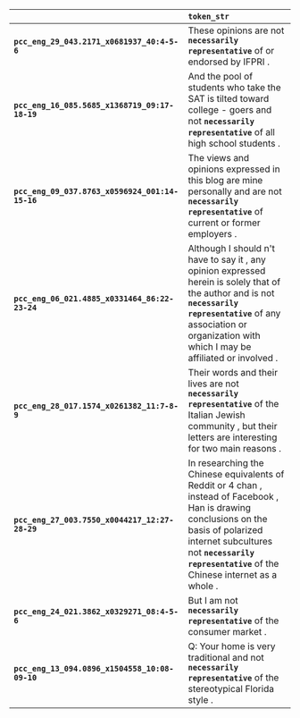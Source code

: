 |                                                 | `token_str`                                                                                                                                                                                                                            |
|:------------------------------------------------|:---------------------------------------------------------------------------------------------------------------------------------------------------------------------------------------------------------------------------------------|
| **`pcc_eng_29_043.2171_x0681937_40:4-5-6`**     | These opinions are not __`necessarily representative`__ of or endorsed by IFPRI .                                                                                                                                                      |
| **`pcc_eng_16_085.5685_x1368719_09:17-18-19`**  | And the pool of students who take the SAT is tilted toward college - goers and not __`necessarily representative`__ of all high school students .                                                                                      |
| **`pcc_eng_09_037.8763_x0596924_001:14-15-16`** | The views and opinions expressed in this blog are mine personally and are not __`necessarily representative`__ of current or former employers .                                                                                        |
| **`pcc_eng_06_021.4885_x0331464_86:22-23-24`**  | Although I should n't have to say it , any opinion expressed herein is solely that of the author and is not __`necessarily representative`__ of any association or organization with which I may be affiliated or involved .           |
| **`pcc_eng_28_017.1574_x0261382_11:7-8-9`**     | Their words and their lives are not __`necessarily representative`__ of the Italian Jewish community , but their letters are interesting for two main reasons .                                                                        |
| **`pcc_eng_27_003.7550_x0044217_12:27-28-29`**  | In researching the Chinese equivalents of Reddit or 4 chan , instead of Facebook , Han is drawing conclusions on the basis of polarized internet subcultures not __`necessarily representative`__ of the Chinese internet as a whole . |
| **`pcc_eng_24_021.3862_x0329271_08:4-5-6`**     | But I am not __`necessarily representative`__ of the consumer market .                                                                                                                                                                 |
| **`pcc_eng_13_094.0896_x1504558_10:08-09-10`**  | Q: Your home is very traditional and not __`necessarily representative`__ of the stereotypical Florida style .                                                                                                                         |